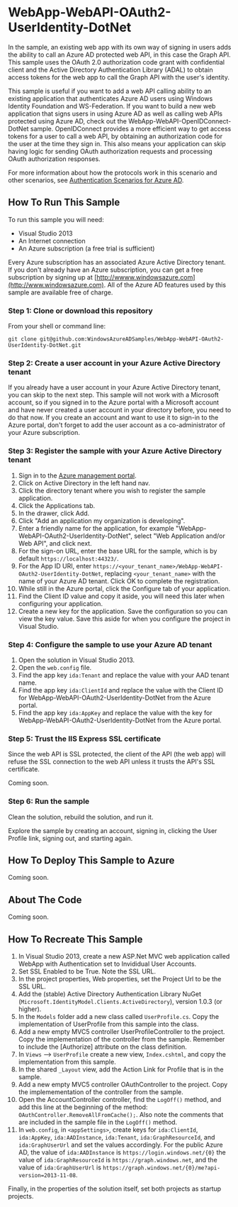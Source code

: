 WebApp-WebAPI-OAuth2-UserIdentity-DotNet
========================================

In the sample, an existing web app with its own way of signing in users adds the ability to call an Azure AD protected web API, in this case the Graph API.  This sample uses the OAuth 2.0 authorization code grant with confidential client and the Active Directory Authentication Library (ADAL) to obtain access tokens for the web app to call the Graph API with the user's identity.

This sample is useful if you want to add a web API calling ability to an existing application that authenticates Azure AD users using Windows Identity Foundation and WS-Federation.  If you want to build a new web application that signs users in using Azure AD as well as calling web APIs protected using Azure AD, check out the WebApp-WebAPI-OpenIDConnect-DotNet sample.  OpenIDConnect provides a more efficient way to get access tokens for a user to call a web API, by obtaining an authorization code for the user at the time they sign in.  This also means your application can skip having logic for sending OAuth authorization requests and processing OAuth authorization responses.

For more information about how the protocols work in this scenario and other scenarios, see [Authentication Scenarios for Azure AD](http://go.microsoft.com/fwlink/?LinkId=394414).

## How To Run This Sample

To run this sample you will need:
- Visual Studio 2013
- An Internet connection
- An Azure subscription (a free trial is sufficient)

Every Azure subscription has an associated Azure Active Directory tenant.  If you don't already have an Azure subscription, you can get a free subscription by signing up at [http://wwww.windowsazure.com](http://www.windowsazure.com).  All of the Azure AD features used by this sample are available free of charge.

### Step 1:  Clone or download this repository

From your shell or command line:

`git clone git@github.com:WindowsAzureADSamples/WebApp-WebAPI-OAuth2-UserIdentity-DotNet.git`

### Step 2:  Create a user account in your Azure Active Directory tenant

If you already have a user account in your Azure Active Directory tenant, you can skip to the next step.  This sample will not work with a Microsoft account, so if you signed in to the Azure portal with a Microsoft account and have never created a user account in your directory before, you need to do that now.  If you create an account and want to use it to sign-in to the Azure portal, don't forget to add the user account as a co-administrator of your Azure subscription.

### Step 3:  Register the sample with your Azure Active Directory tenant

1. Sign in to the [Azure management portal](https://manage.windowsazure.com).
2. Click on Active Directory in the left hand nav.
3. Click the directory tenant where you wish to register the sample application.
4. Click the Applications tab.
5. In the drawer, click Add.
6. Click "Add an application my organization is developing".
7. Enter a friendly name for the application, for example "WebApp-WebAPI-OAuth2-UserIdentity-DotNet", select "Web Application and/or Web API", and click next.
8. For the sign-on URL, enter the base URL for the sample, which is by default `https://localhost:44323/`.
9. For the App ID URI, enter `https://<your_tenant_name>/WebApp-WebAPI-OAuth2-UserIdentity-DotNet`, replacing `<your_tenant_name>` with the name of your Azure AD tenant.  Click OK to complete the registration.
10. While still in the Azure portal, click the Configure tab of your application.
11. Find the Client ID value and copy it aside, you will need this later when configuring your application.
12. Create a new key for the application.  Save the configuration so you can view the key value.  Save this aside for when you configure the project in Visual Studio.

### Step 4:  Configure the sample to use your Azure AD tenant

1. Open the solution in Visual Studio 2013.
2. Open the `web.config` file.
3. Find the app key `ida:Tenant` and replace the value with your AAD tenant name.
4. Find the app key `ida:ClientId` and replace the value with the Client ID for WebApp-WebAPI-OAuth2-UserIdentity-DotNet from the Azure portal.
5. Find the app key `ida:AppKey` and replace the value with the key for WebApp-WebAPI-OAuth2-UserIdentity-DotNet from the Azure portal.

### Step 5:  Trust the IIS Express SSL certificate

Since the web API is SSL protected, the client of the API (the web app) will refuse the SSL connection to the web API unless it trusts the API's SSL certificate.

Coming soon.

### Step 6:  Run the sample

Clean the solution, rebuild the solution, and run it.

Explore the sample by creating an account, signing in, clicking the User Profile link, signing out, and starting again.

## How To Deploy This Sample to Azure

Coming soon.

## About The Code

Coming soon.

## How To Recreate This Sample

1. In Visual Studio 2013, create a new ASP.Net MVC web application called WebApp with Authentication set to Invididual User Accounts.
2. Set SSL Enabled to be True.  Note the SSL URL.
3. In the project properties, Web properties, set the Project Url to be the SSL URL.
4. Add the (stable) Active Directory Authentication Library NuGet (`Microsoft.IdentityModel.Clients.ActiveDirectory`), version 1.0.3 (or higher).
5. In the `Models` folder add a new class called `UserProfile.cs`.  Copy the implementation of UserProfile from this sample into the class.
6. Add a new empty MVC5 controller UserProfileController to the project.  Copy the implementation of the controller from the sample.  Remember to include the [Authorize] attribute on the class definition.
7. In `Views` --> `UserProfile` create a new view, `Index.cshtml`, and copy the implementation from this sample.
8. In the shared `_Layout` view, add the Action Link for Profile that is in the sample.
9. Add a new empty MVC5 controller OAuthController to the project.  Copy the implemementation of the controller from the sample.
10. Open the AccountController controller,  find the `LogOff()` method, and add this line at the beginning of the method: `OAuthController.RemoveAllFromCache();`.  Also note the comments that are included in the sample file in the `LogOff()` method.
11. In `web.config`, in `<appSettings>`, create keys for `ida:ClientId`, `ida:AppKey`, `ida:AADInstance`, `ida:Tenant`, `ida:GraphResourceId`, and `ida:GraphUserUrl` and set the values accordingly.  For the public Azure AD, the value of `ida:AADInstance` is `https://login.windows.net/{0}` the value of `ida:GraphResourceId` is `https://graph.windows.net`, and the value of `ida:GraphUserUrl` is `https://graph.windows.net/{0}/me?api-version=2013-11-08`.

Finally, in the properties of the solution itself, set both projects as startup projects.